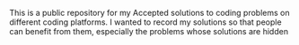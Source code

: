 
This is a public repository for my Accepted solutions to coding problems on different coding platforms. 
I wanted to record my solutions so that people can benefit from them, especially the problems whose solutions are hidden

